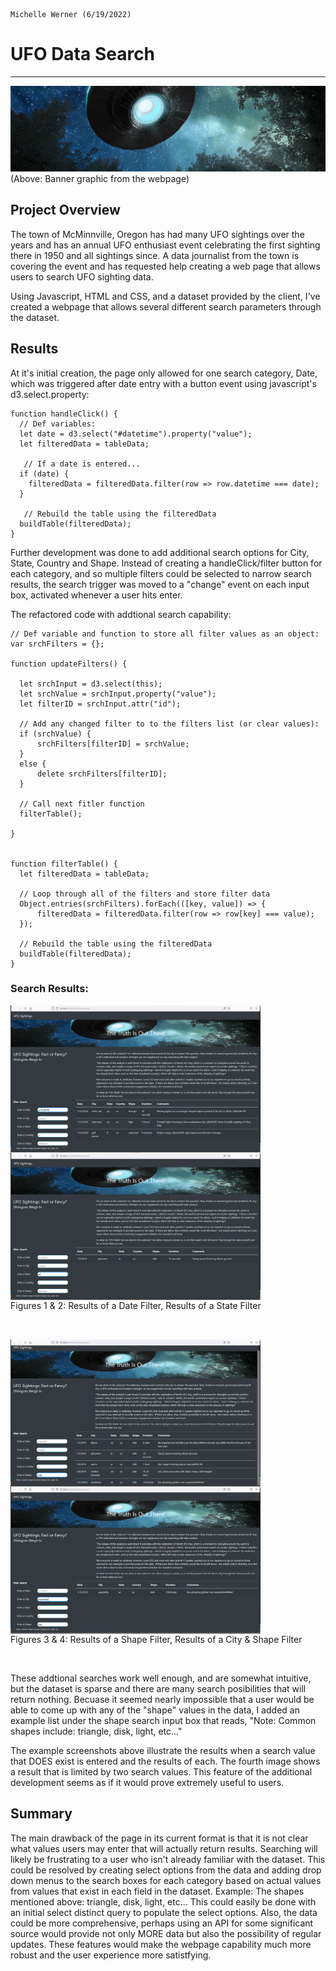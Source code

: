 
                                                                                           Michelle Werner (6/19/2022)
# UFO Data Search
---

<!--![alt](resources/___.png)-->
<img src="https://github.com/miwermi/ufos/blob/main/static/images/banner.png" alt ="graphic: UFOs">
(Above: Banner graphic from the webpage)

## Project Overview

The town of McMinnville, Oregon has had many UFO sightings over the years and has an annual UFO enthusiast event celebrating the first sighting there in 1950 and all sightings since.  A data journalist from the town is covering the event and has requested help creating a web page that allows users to search UFO sighting data.

Using Javascript, HTML and CSS, and a dataset provided by the client, I've created a webpage that allows several different search parameters through the dataset.

## Results


At it's initial creation, the page only allowed for one search category, Date, which was triggered after date entry with a button event using javascript's d3.select.property: 

    function handleClick() {
      // Def variables:
      let date = d3.select("#datetime").property("value");
      let filteredData = tableData;

       // If a date is entered...
      if (date) {
        filteredData = filteredData.filter(row => row.datetime === date);
      }

       // Rebuild the table using the filteredData
      buildTable(filteredData);
    }
  

Further development was done to add additional search options for City, State, Country and Shape. Instead of creating a handleClick/filter button for each category,  and so multiple filters could be selected to narrow search results, the search trigger was moved to a "change" event on each input box, activated whenever a user hits enter.  

The refactored code with addtional search capability:

    // Def variable and function to store all filter values as an object:
    var srchFilters = {};

    function updateFilters() {

      let srchInput = d3.select(this);
      let srchValue = srchInput.property("value");
      let filterID = srchInput.attr("id");

      // Add any changed filter to to the filters list (or clear values):
      if (srchValue) {
          srchFilters[filterID] = srchValue;
      }
      else {
          delete srchFilters[filterID];
      }

      // Call next fitler function
      filterTable();

    }
  

    function filterTable() {
      let filteredData = tableData;

      // Loop through all of the filters and store filter data
      Object.entries(srchFilters).forEach(([key, value]) => {
          filteredData = filteredData.filter(row => row[key] === value);
      });  

      // Rebuild the table using the filteredData
      buildTable(filteredData);
    }
    
### Search Results:

 <img src="https://github.com/miwermi/ufos/blob/main/static/images/datefilter.png" align="left" width="400" height="236" alt ="screenshot: Date Filter">  <img src="https://github.com/miwermi/ufos/blob/main/static/images/statefilter.png" align="left" width="400" height="236" alt ="screenshot: State Filter">
<br clear="all" />
Figures 1 & 2: Results of a Date Filter,  Results of a State Filter

<br clear="all" />
    
<img src="https://github.com/miwermi/ufos/blob/main/static/images/shapefilter.png" align="left" width="400" height="236" alt ="screenshot: Shape Filter"> <img src="https://github.com/miwermi/ufos/blob/main/static/images/city+shapefilter.png" align="left" width="400" height="236" alt ="screenshot: City & Shape">
<br clear="all" />
Figures 3 & 4: Results of a Shape Filter, Results of a City & Shape Filter
 
<br clear="all" /> 

These addtional searches work well enough, and are somewhat intuitive, but the dataset is sparse and there are many search posibilities that will return nothing. Becuase it seemed nearly impossible that a user would be able to come up with any of the "shape" values in the data, I added an example list under the shape search input box that reads, "Note: Common shapes include: triangle, disk, light, etc..."

The example screenshots above illustrate the results when a search value that DOES exist is entered and the results of each.  The fourth image shows a result that is limited by two search values.  This feature of the additional development seems as if it would prove extremely useful to users.


## Summary

The main drawback of the page in its current format is that it is not clear what values users may enter that will actually return results. Searching will likely be frustrating to a user who isn't already familiar with the dataset. This could be resolved by creating select options from the data and adding drop down menus to the search boxes for each category based on actual values from values that exist in each field in the dataset.  Example: The shapes mentioned above: triangle, disk, light, etc...  This could easily be done with an initial select distinct query to populate the select options.
Also, the data could be more comprehensive, perhaps using an API for some significant source would provide not only MORE data but also the possibility of regular updates. These features would make the webpage capability much more robust and the user experience more satistfying.
